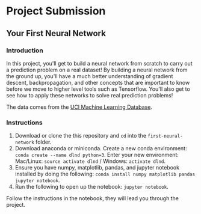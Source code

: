 # Project Submission

## Your First Neural Network

### Introduction

In this project, you'll get to build a neural network from scratch to carry out a prediction problem on a real dataset! By building a neural network from the ground up, you'll have a much better understanding of gradient descent, backpropagation, and other concepts that are important to know before we move to higher level tools such as Tensorflow. You'll also get to see how to apply these networks to solve real prediction problems!

The data comes from the [UCI Machine Learning Database](https://archive.ics.uci.edu/ml/datasets/Bike+Sharing+Dataset).

### Instructions
1. Download or clone the this repository and `cd` into the `first-neural-network` folder.
2. Download anaconda or miniconda. Create a new conda environment: `conda create --name dlnd python=3`. Enter your new environment:
Mac/Linux: `source activate dlnd` / Windows: `activate dlnd`.
3. Ensure you have numpy, matplotlib, pandas, and jupyter notebook installed by doing the following: `conda install numpy matplotlib pandas jupyter notebook`.
4. Run the following to open up the notebook: `jupyter notebook`.

Follow the instructions in the notebook, they will lead you through the project.
